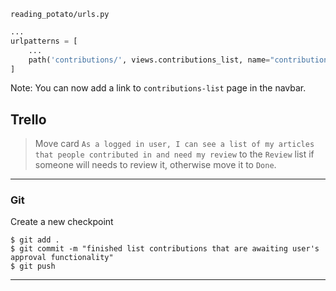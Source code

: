 `reading_potato/urls.py`
```python
...
urlpatterns = [
    ...
    path('contributions/', views.contributions_list, name="contributions-list"),
]
```

Note: You can now add a link to `contributions-list` page in the navbar.

## Trello

> Move card `As a logged in user, I can see a list of my articles that people contributed in and need my review` to the `Review` list if someone will needs to review it, otherwise move it to `Done`.
___

### Git

Create a new checkpoint

```shell
$ git add .
$ git commit -m "finished list contributions that are awaiting user's approval functionality"
$ git push
```
___